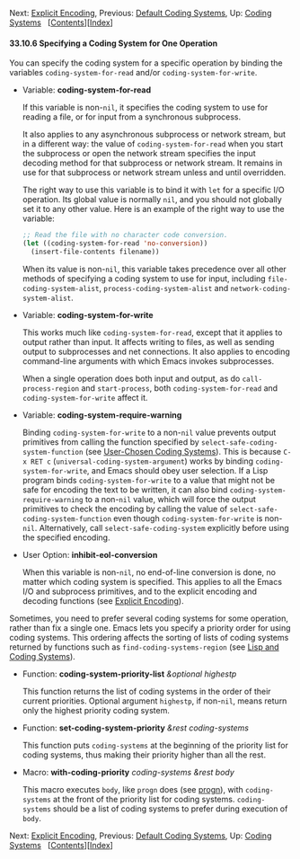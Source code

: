 

Next: [Explicit Encoding](Explicit-Encoding.html), Previous: [Default Coding Systems](Default-Coding-Systems.html), Up: [Coding Systems](Coding-Systems.html)   \[[Contents](index.html#SEC_Contents "Table of contents")]\[[Index](Index.html "Index")]

#### 33.10.6 Specifying a Coding System for One Operation

You can specify the coding system for a specific operation by binding the variables `coding-system-for-read` and/or `coding-system-for-write`.

*   Variable: **coding-system-for-read**

    If this variable is non-`nil`, it specifies the coding system to use for reading a file, or for input from a synchronous subprocess.

    It also applies to any asynchronous subprocess or network stream, but in a different way: the value of `coding-system-for-read` when you start the subprocess or open the network stream specifies the input decoding method for that subprocess or network stream. It remains in use for that subprocess or network stream unless and until overridden.

    The right way to use this variable is to bind it with `let` for a specific I/O operation. Its global value is normally `nil`, and you should not globally set it to any other value. Here is an example of the right way to use the variable:

    ```lisp
    ;; Read the file with no character code conversion.
    (let ((coding-system-for-read 'no-conversion))
      (insert-file-contents filename))
    ```

    When its value is non-`nil`, this variable takes precedence over all other methods of specifying a coding system to use for input, including `file-coding-system-alist`, `process-coding-system-alist` and `network-coding-system-alist`.

<!---->

*   Variable: **coding-system-for-write**

    This works much like `coding-system-for-read`, except that it applies to output rather than input. It affects writing to files, as well as sending output to subprocesses and net connections. It also applies to encoding command-line arguments with which Emacs invokes subprocesses.

    When a single operation does both input and output, as do `call-process-region` and `start-process`, both `coding-system-for-read` and `coding-system-for-write` affect it.

<!---->

*   Variable: **coding-system-require-warning**

    Binding `coding-system-for-write` to a non-`nil` value prevents output primitives from calling the function specified by `select-safe-coding-system-function` (see [User-Chosen Coding Systems](User_002dChosen-Coding-Systems.html)). This is because `C-x RET c` (`universal-coding-system-argument`) works by binding `coding-system-for-write`, and Emacs should obey user selection. If a Lisp program binds `coding-system-for-write` to a value that might not be safe for encoding the text to be written, it can also bind `coding-system-require-warning` to a non-`nil` value, which will force the output primitives to check the encoding by calling the value of `select-safe-coding-system-function` even though `coding-system-for-write` is non-`nil`. Alternatively, call `select-safe-coding-system` explicitly before using the specified encoding.

<!---->

*   User Option: **inhibit-eol-conversion**

    When this variable is non-`nil`, no end-of-line conversion is done, no matter which coding system is specified. This applies to all the Emacs I/O and subprocess primitives, and to the explicit encoding and decoding functions (see [Explicit Encoding](Explicit-Encoding.html)).

Sometimes, you need to prefer several coding systems for some operation, rather than fix a single one. Emacs lets you specify a priority order for using coding systems. This ordering affects the sorting of lists of coding systems returned by functions such as `find-coding-systems-region` (see [Lisp and Coding Systems](Lisp-and-Coding-Systems.html)).

*   Function: **coding-system-priority-list** *\&optional highestp*

    This function returns the list of coding systems in the order of their current priorities. Optional argument `highestp`, if non-`nil`, means return only the highest priority coding system.

<!---->

*   Function: **set-coding-system-priority** *\&rest coding-systems*

    This function puts `coding-systems` at the beginning of the priority list for coding systems, thus making their priority higher than all the rest.

<!---->

*   Macro: **with-coding-priority** *coding-systems \&rest body*

    This macro executes `body`, like `progn` does (see [progn](Sequencing.html)), with `coding-systems` at the front of the priority list for coding systems. `coding-systems` should be a list of coding systems to prefer during execution of `body`.

Next: [Explicit Encoding](Explicit-Encoding.html), Previous: [Default Coding Systems](Default-Coding-Systems.html), Up: [Coding Systems](Coding-Systems.html)   \[[Contents](index.html#SEC_Contents "Table of contents")]\[[Index](Index.html "Index")]
